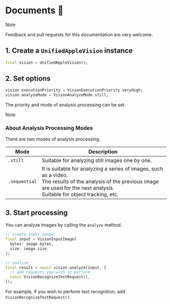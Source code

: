 # Documents 📘

> [!NOTE]
> Feedback and pull requests for this documentation are very welcome.

## 1. Create a `UnifiedAppleVision` instance
```dart
final vision = UnifiedAppleVision();
```

## 2. Set options

```dart
vision.executionPriority = VisionExecutionPriority.veryHigh;
vision.analyzeMode = VisionAnalyzeMode.still;
```
The priority and mode of analysis processing can be set.

> [!NOTE]
> ### About Analysis Processing Modes
>
> There are two modes of analysis processing.
>
> | Mode | Description |
> |------|-------------|
> | `.still` | Suitable for analyzing still images one by one. |
> | `.sequential` | It is suitable for analyzing a series of images, such as a video.<br>The results of the analysis of the previous image are used for the next analysis.<br>Suitable for object tracking, etc. |



## 3. Start processing

You can analyze images by calling the `analyze` method.

```dart
// create input image
final input = VisionInputImage(
  bytes: image.bytes,
  size: image.size,
);

// analyze
final result = await vision.analyze(input, [
  // add requests you wish to perform
  const VisionRecognizeTextRequest(),
]);
```

For example, if you wish to perform text recognition, add `VisionRecognizeTextRequest()`.
